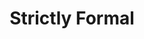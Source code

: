 ---
ee_id: '99'
site: '1'
type: '2'
url: 2010-027-strictly-formal
title: 'Strictly Formal '
year: '2010'
display_year: '2010'
medium: Website
dims:
pitch: "​Interview blog"
ps:
live_url: http://strictly-formal.org/
related:
youtube:
related_code:
imgs: 2010-027-Strictly-Formal-Screenshot-Database-IH.jpg
subheading:
download:
add_credit:
commission:
layout: things-i-made
---